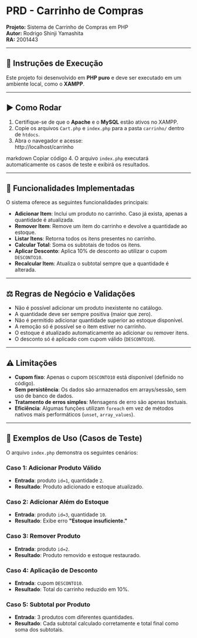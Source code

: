 # PRD - Carrinho de Compras

**Projeto:** Sistema de Carrinho de Compras em PHP  
**Autor:** Rodrigo Shinji Yamashita  
**RA:** 2001443  

---

## 📌 Instruções de Execução
Este projeto foi desenvolvido em **PHP puro** e deve ser executado em um ambiente local, como o **XAMPP**.

---

## ▶️ Como Rodar
1. Certifique-se de que o **Apache** e o **MySQL** estão ativos no XAMPP.  
2. Copie os arquivos `Cart.php` e `index.php` para a pasta `carrinho/` dentro de `htdocs`.  
3. Abra o navegador e acesse:  
http://localhost/carrinho

markdown
Copiar código
4. O arquivo `index.php` executará automaticamente os casos de teste e exibirá os resultados.  

---

## 📖 Funcionalidades Implementadas
O sistema oferece as seguintes funcionalidades principais:

- **Adicionar Item**: Inclui um produto no carrinho. Caso já exista, apenas a quantidade é atualizada.  
- **Remover Item**: Remove um item do carrinho e devolve a quantidade ao estoque.  
- **Listar Itens**: Retorna todos os itens presentes no carrinho.  
- **Calcular Total**: Soma os subtotais de todos os itens.  
- **Aplicar Desconto**: Aplica 10% de desconto ao utilizar o cupom `DESCONTO10`.  
- **Recalcular Item**: Atualiza o subtotal sempre que a quantidade é alterada.  

---

## ⚖️ Regras de Negócio e Validações
- Não é possível adicionar um produto inexistente no catálogo.  
- A quantidade deve ser sempre positiva (maior que zero).  
- Não é permitido adicionar quantidade superior ao estoque disponível.  
- A remoção só é possível se o item estiver no carrinho.  
- O estoque é atualizado automaticamente ao adicionar ou remover itens.  
- O desconto só é aplicado com cupom válido (`DESCONTO10`).  

---

## ⚠️ Limitações
- **Cupom fixo**: Apenas o cupom `DESCONTO10` está disponível (definido no código).  
- **Sem persistência**: Os dados são armazenados em arrays/sessão, sem uso de banco de dados.  
- **Tratamento de erros simples**: Mensagens de erro são apenas textuais.  
- **Eficiência**: Algumas funções utilizam `foreach` em vez de métodos nativos mais performáticos (`unset`, `array_values`).  

---

## 🧪 Exemplos de Uso (Casos de Teste)
O arquivo `index.php` demonstra os seguintes cenários:

### Caso 1: Adicionar Produto Válido
- **Entrada**: produto `id=1`, quantidade `2`.  
- **Resultado**: Produto adicionado e estoque atualizado.  

### Caso 2: Adicionar Além do Estoque
- **Entrada**: produto `id=3`, quantidade `10`.  
- **Resultado**: Exibe erro **"Estoque insuficiente."**  

### Caso 3: Remover Produto
- **Entrada**: produto `id=2`.  
- **Resultado**: Produto removido e estoque restaurado.  

### Caso 4: Aplicação de Desconto
- **Entrada**: cupom `DESCONTO10`.  
- **Resultado**: Total do carrinho reduzido em 10%.  

### Caso 5: Subtotal por Produto
- **Entrada**: 3 produtos com diferentes quantidades.  
- **Resultado**: Cada subtotal calculado corretamente e total final como soma dos subtotais.  
